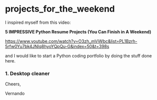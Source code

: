 # projects_for_the_weekend
I inspired myself from this video:

**5 IMPRESSIVE Python Resume Projects (You Can Finish in A Weekend)**

<https://www.youtube.com/watch?v=O3zh_mViWbc&list=PL1Bzrh-5rfw0Yu7bk4JNlq8hyoYQpQu-G&index=50&t=398s>

and I would like to start a Python coding portfolio by doing the stuff done here.

### 1. Desktop cleaner

Cheers,

Vernando


